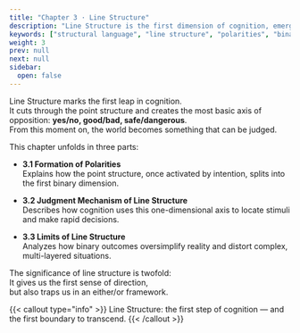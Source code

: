 ```yaml
---
title: "Chapter 3 · Line Structure"
description: "Line Structure is the first dimension of cognition, emerging when the undifferentiated whole is split into polarities. It enables judgment, but also exposes the limits of binary thinking."
keywords: ["structural language", "line structure", "polarities", "binary judgment", "cognitive limits"]
weight: 3
prev: null
next: null
sidebar:
  open: false
---
```


Line Structure marks the first leap in cognition.  
It cuts through the point structure and creates the most basic axis of opposition: **yes/no, good/bad, safe/dangerous**.  
From this moment on, the world becomes something that can be judged.  

This chapter unfolds in three parts:  

- **3.1 Formation of Polarities**  
  Explains how the point structure, once activated by intention, splits into the first binary dimension.  

- **3.2 Judgment Mechanism of Line Structure**  
  Describes how cognition uses this one-dimensional axis to locate stimuli and make rapid decisions.  

- **3.3 Limits of Line Structure**  
  Analyzes how binary outcomes oversimplify reality and distort complex, multi-layered situations.  

The significance of line structure is twofold:  
It gives us the first sense of direction,  
but also traps us in an either/or framework.  

{{< callout type="info" >}}
Line Structure: the first step of cognition — and the first boundary to transcend.
{{< /callout >}}
